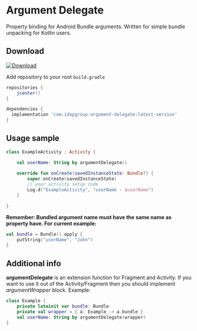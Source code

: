 Argument Delegate
============

Property binding for Android Bundle arguments. Written for simple bundle unpacking for Kotlin users.

Download
--------

[ ![Download](https://api.bintray.com/packages/idapgroup/kotlin/argument-delegate/images/download.svg?version=1.0.3) ](https://bintray.com/idapgroup/kotlin/argument-delegate/1.0.3/link)

Add repository to your root `build.gradle`

```groovy
repositories {
    jcenter()
}
```


```groovy
dependencies {
  implementation 'com.idapgroup:argument-delegate:latest-version'
}
```


Usage sample
-------------

```kotlin
class ExampleActivity : Activity {

    val userName: String by argumentDelegate()
    
    override fun onCreate(savedInstanceState: Bundle?) {
        super.onCreate(savedInstanceState)
        // your activity setup code
        Log.d("ExampleActivity", "userName - $userName")
    }

}
```

__Remember: Bundled argument name must have the same name as property have. For current example:__

```kotlin
val bundle = Bundle().apply {
    putString("userName", "John")
}
```

Additional info
-------------

__argumentDelegate__ is an extension function for Fragment and Activity. If you want to use it 
out of the Activity/Fragment then you should implement _argumentWrapper_ block. 
Example:

```kotlin
class Example {
    private lateinit var bundle: Bundle
    private val wrapper = { a: Example -> a.bundle }
    val userName: String by argumentDelegate(wrapper)
}
```
